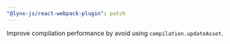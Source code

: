 ```yaml
---
"@lynx-js/react-webpack-plugin": patch
---
```


Improve compilation performance by avoid using `compilation.updateAsset`.
